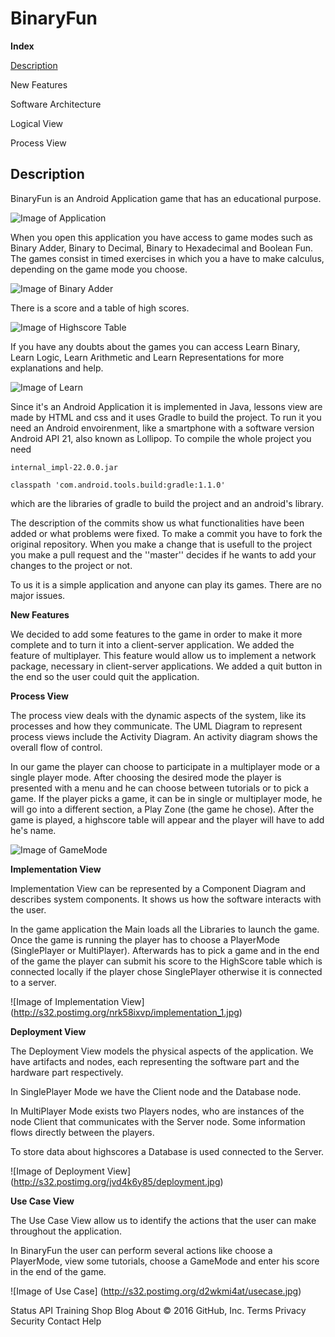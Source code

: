 
<h1>BinaryFun</h1>

**Index**

[Description](#description)

  New Features
 
 Software Architecture
 
  Logical View
 
Process View

## Description
BinaryFun is an Android Application game that has an educational purpose.

![Image of Application](http://imageshack.com/a/img922/580/9fKEHJ.png)

When you open this application you have access to game modes such as Binary Adder, Binary to Decimal, Binary to Hexadecimal and Boolean Fun.
The games consist in timed exercises in which you a have to make calculus, depending on the game mode you choose. 

![Image of Binary Adder](http://imageshack.com/a/img921/6862/9FkPuk.png)

There is a score and a table of high scores.

![Image of Highscore Table](http://imageshack.com/a/img922/6553/I1QOQ2.png)

If you have any doubts about the games you can access Learn Binary, Learn Logic, Learn Arithmetic and Learn Representations for more explanations and help.

![Image of Learn](http://imageshack.com/a/img922/5359/MyYr4S.png)

Since it's an Android Application it is implemented in Java, lessons view are made by HTML and css and it uses Gradle to build the project. 
To run it you need an Android envoirenment, like a smartphone with a software version Android API 21, also known as Lollipop.
To compile the whole project you need 
	
	internal_impl-22.0.0.jar

	classpath 'com.android.tools.build:gradle:1.1.0'
	
which are the libraries of gradle to build the project and an android's library.


The description of the commits show us what functionalities have been added or what problems were fixed.
To make a commit you have to fork the original repository. When you make a change that is usefull to the project you make a pull request and the ''master'' decides if he wants to add your changes to the project or not.



To us it is a simple application and anyone can play its games. There are no major issues.

**New Features**

We decided to add some features to the game in order to make it more complete and to turn it into a client-server application.
We added the feature of multiplayer. This feature would allow us to implement a network package, necessary in client-server applications. 
We added a quit button in the end so the user could quit the application.

 **Process View**

The process view deals with the dynamic aspects of the system, like its processes and how they communicate. The UML Diagram to represent process views include the Activity Diagram. An activity diagram shows the overall flow of control.

In our game the player can choose to participate in a multiplayer mode or a single player mode. After choosing the desired mode the player is presented with a menu and he can choose between tutorials or to pick a game. If the player picks a game, it can be in single or multiplayer mode, he will go into a different section, a Play Zone (the game he chose). After the game is played, a highscore table will appear and the player will have to add he's name.

![Image of GameMode](http://s32.postimg.org/67ggvaced/Untitled.png)

**Implementation View**

Implementation View can be represented by a Component Diagram and describes system components. It shows us how the software interacts with the user.

In the game application the Main loads all the Libraries to launch the game. Once the game is running the player has to choose a PlayerMode (SinglePlayer or MultiPlayer). Afterwards has to pick a game and in the end of the game the player can submit his score to the HighScore table which is connected locally if the player chose SinglePlayer otherwise it is connected to a server.

![Image of Implementation View] (http://s32.postimg.org/nrk58ixvp/implementation_1.jpg)

**Deployment View**

The Deployment View models the physical aspects of the application. We have artifacts and nodes, each representing the software part and the hardware part respectively.

In SinglePlayer Mode we have the Client node and the Database node. 

In MultiPlayer Mode exists two Players nodes, who are instances of the node Client that communicates with the Server node. Some information flows directly between the players. 

To store data about highscores a Database is used connected to the Server.

![Image of Deployment View] (http://s32.postimg.org/jvd4k6y85/deployment.jpg)

**Use Case View**

The Use Case View allow us to identify the actions that the user can make throughout the application.

In BinaryFun the user can perform several actions like choose a PlayerMode, view some tutorials, choose a GameMode and enter his score in the end of the game. 

![Image of Use Case] (http://s32.postimg.org/d2wkmi4at/usecase.jpg)

Status API Training Shop Blog About
© 2016 GitHub, Inc. Terms Privacy Security Contact Help
